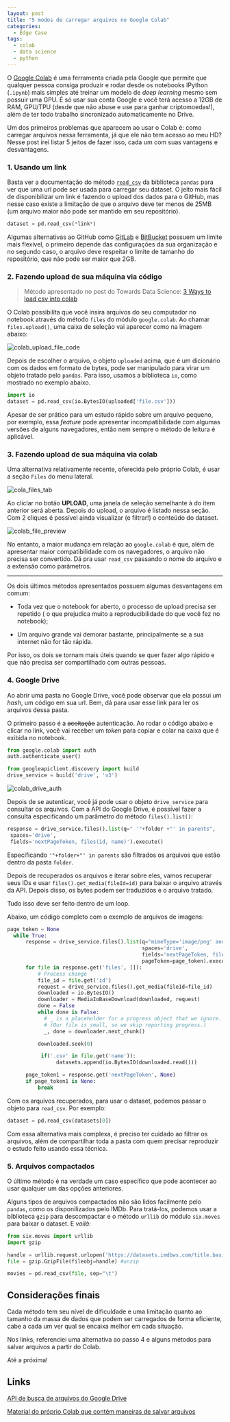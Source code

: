 ```yaml
---
layout: post
title: "5 modos de carregar arquivos no Google Colab"
categories:
  - Edge Case
tags:
  - colab
  - data science
  - python
---
```


O [Google Colab](https://colab.research.google.com) é uma ferramenta criada pela Google que permite que qualquer pessoa consiga produzir e rodar desde os notebooks IPython (`.ipynb`) mais simples até treinar um modelo de _deep learning_ mesmo sem possuir uma GPU. É só usar sua conta Google e você terá acesso a 12GB de RAM, GPU/TPU (desde que não abuse e use para ganhar criptomoedas!), além de ter todo trabalho sincronizado automaticamente no Drive.

Um dos primeiros problemas que aparecem ao usar o Colab é: como carregar arquivos nessa ferramenta, já que ele não tem acesso ao meu HD? Nesse post irei listar 5 jeitos de fazer isso, cada um com suas vantagens e desvantagens.

### 1. Usando um link

Basta ver a documentação do método [`read_csv`](https://pandas.pydata.org/pandas-docs/stable/reference/api/pandas.read_csv.html) da biblioteca `pandas` para ver que uma url pode ser usada para carregar seu dataset. O jeito mais fácil de disponibilizar um link é fazendo o upload dos dados para o GitHub, mas nesse caso existe a limitação de que o arquivo deve ter menos de 25MB (um arquivo maior não pode ser mantido em seu repositório).

```python
dataset = pd.read_csv(*link*)
```

Algumas alternativas ao GitHub como [GitLab](https://gitlab.com) e [BitBucket](http://bitbucket.org) possuem um limite mais flexível, o primeiro depende das configurações da sua organização e no segundo caso, o arquivo deve respeitar o limite de tamanho do repositório, que não pode ser maior que 2GB.

### 2. Fazendo upload de sua máquina via código

> Método apresentado no post do Towards Data Science: [3 Ways to load csv into colab](https://towardsdatascience.com/3-ways-to-load-csv-files-into-colab-7c14fcbdcb92)

O Colab possibilita que você insira arquivos do seu computador no notebook através do método `files` do módulo `google.colab`. Ao chamar `files.upload()`, uma caixa de seleção vai aparecer como na imagem abaixo:

![colab_upload_file_code](../images/posts/colab_upload_file_code.png)

Depois de escolher o arquivo, o objeto `uploaded` acima, que é um dicionário com os dados em formato de bytes, pode ser manipulado para virar um objeto tratado pelo `pandas`. Para isso, usamos a biblioteca `io`, como mostrado no exemplo abaixo.

```python
import io
dataset = pd.read_csv(io.BytesIO(uploaded['file.csv']))
```

Apesar de ser prático para um estudo rápido sobre um arquivo pequeno, por exemplo, essa _feature_ pode apresentar incompatibilidade com algumas versões de alguns navegadores, então nem sempre o método de leitura é aplicável.

### 3. Fazendo upload de sua máquina via colab

Uma alternativa relativamente recente, oferecida pelo próprio Colab, é usar a seção `Files` do menu lateral.

![cola_files_tab](../images/posts/cola_files_tab.png)

Ao cliclar no botão **UPLOAD**, uma janela de seleção semelhante à do item anterior será aberta. Depois do upload, o arquivo é listado nessa seção. Com 2 cliques é possível ainda visualizar (e filtrar!) o conteúdo do dataset.

![colab_file_preview](../images/posts/colab_file_preview.png)

No entanto, a maior mudança em relação ao `google.colab` é que, além de apresentar maior compatibilidade com os navegadores, o arquivo não precisa ser convertido. Dá pra usar `read_csv` passando o nome do arquivo e a extensão como parâmetros.

---

Os dois últimos métodos apresentados possuem algumas desvantagens em comum:

- Toda vez que o notebook for aberto, o processo de upload precisa ser repetido ( o que prejudica muito a reproducibilidade do que você fez no notebook);

- Um arquivo grande vai demorar bastante, principalmente se a sua internet não for tão rápida.

Por isso, os dois se tornam mais úteis quando se quer fazer algo rápido e que não precisa ser compartilhado com outras pessoas.

### 4. Google Drive

Ao abrir uma pasta no Google Drive, você pode observar que ela possui um _hash_, um código em sua url. Bem, dá para usar esse link para ler os arquivos dessa pasta.

O primeiro passo é a ~~aceitação~~ autenticação. Ao rodar o código abaixo e clicar no link, você vai receber um _token_ para copiar e colar na caixa que é exibida no notebook.

```python
from google.colab import auth
auth.authenticate_user()

from googleapiclient.discovery import build
drive_service = build('drive', 'v3')
```

![colab_drive_auth](../images/posts/colab_drive_auth.png)

Depois de se autenticar, você já pode usar o objeto `drive_service` para consultar os arquivos. Com a API do Google Drive, é possível fazer a consulta especificando um parâmetro do método `files().list()`:

```python
response = drive_service.files().list(q=" '"+folder +"' in parents",
 spaces='drive',
 fields='nextPageToken, files(id, name)').execute()
```

Especificando `'"+folder+"' in parents` são filtrados os arquivos que estão dentro da pasta `folder`.

Depois de recuperados os arquivos e iterar sobre eles, vamos recuperar seus IDs e usar `files().get_media(fileId=id)` para baixar o arquivo através da API. Depois disso, os bytes podem ser traduzidos e o arquivo tratado.

Tudo isso deve ser feito dentro de um loop.

Abaixo, um código completo com o exemplo de arquivos de imagens:

```python
page_token = None
  while True:
      response = drive_service.files().list(q="mimeType='image/png' and '"+folder +"' in parents",
                                            spaces='drive',
                                            fields='nextPageToken, files(id, name)',
                                            pageToken=page_token).execute()
      for file in response.get('files', []):
          # Process change
          file_id = file.get('id')
          request = drive_service.files().get_media(fileId=file_id)
          downloaded = io.BytesIO()
          downloader = MediaIoBaseDownload(downloaded, request)
          done = False
          while done is False:
            # _ is a placeholder for a progress object that we ignore.
            # (Our file is small, so we skip reporting progress.)
            _, done = downloader.next_chunk()

          downloaded.seek(0)

           if('.csv' in file.get('name')):
                datasets.append(io.BytesIO(downloaded.read()))

      page_token1 = response.get('nextPageToken', None)
      if page_token1 is None:
          break
```

Com os arquivos recuperados, para usar o dataset, podemos passar o objeto para `read_csv`. Por exemplo:

```python
dataset = pd.read_csv(datasets[0])
```

Com essa alternativa mais complexa, é preciso ter cuidado ao filtrar os arquivos, além de compartilhar toda a pasta com quem precisar reproduzir o estudo feito usando essa técnica.

### 5. Arquivos compactados

O último método é na verdade um caso específico que pode acontecer ao usar qualquer um das opções anteriores.

Alguns tipos de arquivos compactados não são lidos facilmente pelo `pandas`, como os disponilizados pelo IMDb. Para tratá-los, podemos usar a biblioteca `gzip` para descompactar e o método `urllib` do módulo `six.moves` para baixar o dataset. E _voilà_: 

```python
from six.moves import urllib
import gzip

handle = urllib.request.urlopen('https://datasets.imdbws.com/title.basics.tsv.gz') #download
file = gzip.GzipFile(fileobj=handle) #unzip

movies = pd.read_csv(file, sep="\t")
```

## Considerações finais

Cada método tem seu nível de dificuldade e uma limitação quanto ao tamanho da massa de dados que podem ser carregados de forma eficiente, cabe a cada um ver qual se encaixa melhor em cada situação.

Nos links, referenciei uma alternativa ao passo 4 e alguns métodos para salvar arquivos a partir do Colab.

Até a próxima!

## Links

[API de busca de arquivos do Google Drive](https://developers.google.com/drive/api/v3/search-parameters)

[Material do próprio Colab que contém maneiras de salvar arquivos](https://colab.research.google.com/notebooks/io.ipynb)
